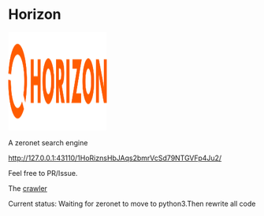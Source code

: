 # Horizon


<img width=200 height=200 src="logo.svg" >

A zeronet search engine

http://127.0.0.1:43110/1HoRiznsHbJAqs2bmrVcSd79NTGVFp4Ju2/


Feel free to PR/Issue.


The [crawler](https://github.com/blurHY/ZeronetSpider)

Current status: Waiting for zeronet to move to python3.Then rewrite all code


